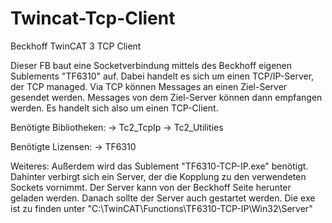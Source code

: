 # Twincat-Tcp-Client

Beckhoff TwinCAT 3 TCP Client

Dieser FB baut eine Socketverbindung mittels des Beckhoff eigenen Sublements "TF6310" auf.
Dabei handelt es sich um einen TCP/IP-Server, der TCP managed.
Via TCP können Messages an einen Ziel-Server gesendet werden. 
Messages von dem Ziel-Server können dann empfangen werden.
Es handelt sich also um einen TCP-Client.

Benötigte Bibliotheken:
	-> Tc2_TcpIp
	-> Tc2_Utilities
	
Benötigte Lizensen:
	-> TF6310

Weiteres:
Außerdem wird das Sublement "TF6310-TCP-IP.exe" benötigt.
Dahinter verbirgt sich ein Server, der die Kopplung zu den verwendeten Sockets vornimmt.
Der Server kann von der Beckhoff Seite herunter geladen werden.
Danach sollte der Server auch gestartet werden. Die exe ist zu finden unter "C:\TwinCAT\Functions\TF6310-TCP-IP\Win32\Server"
